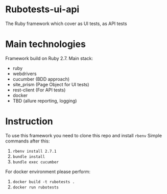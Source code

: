 # Rubotests-ui-api

The Ruby framework which cover as UI tests, as API tests

# Main technologies

Framework build on Ruby 2.7. Main stack:
- ruby
- webdrivers
- cucumber (BDD approach)
- site_prism (Page Object for UI tests)
- rest-client (For API tests)
- docker
- TBD (allure reporting, logging)

# Instruction

To use this framework you need to clone this repo and install `rbenv`
Simple commands after this:
1. `rbenv install 2.7.1`
2. `bundle install`
3. `bundle exec cucumber`

For docker environment please perform:
1. `docker build -t rubotests .`
2. `docker run rubotests`
